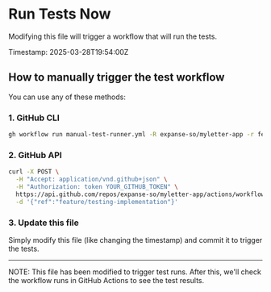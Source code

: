 # Run Tests Now

Modifying this file will trigger a workflow that will run the tests.

Timestamp: 2025-03-28T19:54:00Z

## How to manually trigger the test workflow

You can use any of these methods:

### 1. GitHub CLI
```bash
gh workflow run manual-test-runner.yml -R expanse-so/myletter-app -r feature/testing-implementation
```

### 2. GitHub API
```bash
curl -X POST \
  -H "Accept: application/vnd.github+json" \
  -H "Authorization: token YOUR_GITHUB_TOKEN" \
  https://api.github.com/repos/expanse-so/myletter-app/actions/workflows/manual-test-runner.yml/dispatches \
  -d '{"ref":"feature/testing-implementation"}'
```

### 3. Update this file
Simply modify this file (like changing the timestamp) and commit it to trigger the tests.

---

NOTE: This file has been modified to trigger test runs. After this, we'll check the workflow runs in GitHub Actions to see the test results.
